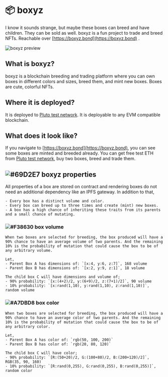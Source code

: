 # 📦 boxyz

I know it sounds strange, but maybe these boxes can breed and have children. They can be sold as well.
boxyz is a fun project to trade and breed NFTs. Reachable over [https://boxyz.bond](https://boxyz.bond) .

![boxyz preview](https://ipfs.plutotest.network/ipfs/QmSrybACUVXy4gFfj7kxewZCcKn1BDSqLKujPo2i6Bssag "boxyz homepage")

## What is boxyz?

boxyz is a blockchain breeding and trading platform where you can own boxes in different colors and sizes, breed them, and mint new boxes. Boxes are cute, colorful NFTs.

## Where it is deployed?

It is deployed to [Pluto test network](https://plutotest.network/). It is deployable to any EVM compatible blockchain.

## What does it look like?

If you navigate to [https://boxyz.bond](https://boxyz.bond), you can see some boxes are minted and breeded already. You can get free test ETH from [Pluto test network](https://plutotest.network/), buy two boxes, breed and trade them.


## ![#69D2E7](https://via.placeholder.com/15/69D2E7/000000?text=+) boxyz properties

All properties of a box are stored on contract and rendering boxes do not need an additional dependency like an IPFS gateway. In addition to that,

    - Every box has a distinct volume and color.
    - Every box can breed up to three times and create (mint) new boxes.
    - A box has a high chance of inheriting these traits from its parents and a small chance of mutating.

### ![#F38630](https://via.placeholder.com/15/F38630/000000?text=+) box volume

    When two boxes are selected for breeding, the box produced will have a 90% chance to have an average volume of two parents. And the remaining 10% is the probability of mutation that could cause the box to be of any arbitrary volume.

    Let,
    - Parent Box A has dimensions of: `[x:4, y:6, z:7]`, 168 volume
    - Parent Box B has dimensions of: `[x:2, y:9, z:1]`, 18 volume

    The child box C will have dimensions and volume of;
    - 90% probability: `[x:(4+2)/2, y:(6+9)/2, z:(7+1)/2]`, 90 volume
    - 10% probability: `[x:rand(1,10), y:rand(1,10), z:rand(1,10)]`, random volume

### ![#A7DBD8](https://via.placeholder.com/15/A7DBD8/000000?text=+) box color

    When two boxes are selected for breeding, the box produced will have a 90% chance to have an average color of two parents. And the remaining 10% is the probability of mutation that could cause the box to be of any arbitrary color.

    Let,
    - Parent Box A has color of: `rgb(50, 100, 200)`
    - Parent Box B has color of: `rgb(20, 80, 120)`

    The child box C will have color;
    - 90% probability: `[R:(50+20)/2, G:(100+80)/2, B:(200+120)/2]`, RGB(35, 90, 160)
    - 10% probability: `[R:rand(0,255), G:rand(0,255), B:rand(0,255)]`, random color
